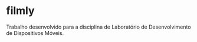 # filmly
Trabalho desenvolvido para a disciplina de Laboratório de Desenvolvimento de Dispositivos Móveis.

